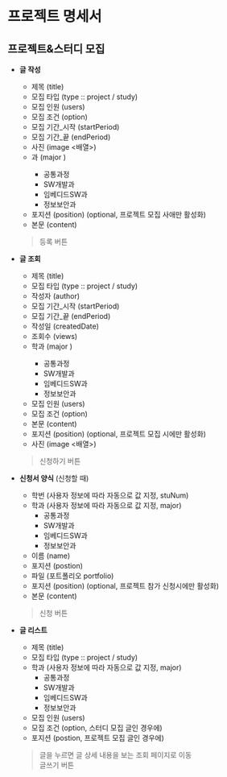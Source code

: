 # 프로젝트 명세서

## 프로젝트&스터디 모집

- **글 작성**  
    - 제목 (title)
    - 모집 타입 (type :: project / study)
    - 모집 인원 (users)
    - 모집 조건 (option)
    - 모집 기간_시작 (startPeriod)
    - 모집 기간_끝 (endPeriod)
    - 사진 (image <배열>)
    - 과 (major <JSONObject>)
        - 공통과정
        - SW개발과
        - 임베디드SW과
        - 정보보안과
    - 포지션 (position) (optional, 프로젝트 모집 사애만 활성화)
    - 본문 (content)
    > 등록 버튼

- **글 조회**  
    - 제목 (title)
    - 모집 타입 (type :: project / study)
    - 작성자 (author)
    - 모집 기간_시작 (startPeriod)
    - 모집 기간_끝 (endPeriod)
    - 작성일 (createdDate)
    - 조회수 (views)
    - 학과 (major <JSONObject>)
        - 공통과정
        - SW개발과
        - 임베디드SW과
        - 정보보안과
    - 모집 인원 (users)
    - 모집 조건 (option)
    - 본문 (content)
    - 포지션 (position) (optional, 프로젝트 모집 시에만 활성화)
    - 사진 (image <배열>)
    > 신청하기 버튼

- **신청서 양식** (신청할 때)
    - 학번 (사용자 정보에 따라 자동으로 값 지정, stuNum)
    - 학과 (사용자 정보에 따라 자동으로 값 지정, major)
        - 공통과정
        - SW개발과
        - 임베디드SW과
        - 정보보안과
    - 이름 (name)
    - 포지션 (postion)
    - 파일 (포트폴리오 portfolio)
    - 포지션 (position) (optional, 프로젝트 참가 신청시에만 활성화)
    - 본문 (content)
    > 신청 버튼

- **글 리스트** 
    - 제목 (title)
    - 모집 타입 (type :: project / study)
    - 학과 (사용자 정보에 따라 자동으로 값 지정, major)
        - 공통과정
        - SW개발과
        - 임베디드SW과
        - 정보보안과
    - 모집 인원 (users)
    - 모집 조건 (option, 스터디 모집 글인 경우에)
    - 포지션 (postion, 프로젝트 모집 글인 경우에)
    > 글을 누르면 글 상세 내용을 보는 조회 페이지로 이동  
    > 글쓰기 버튼  